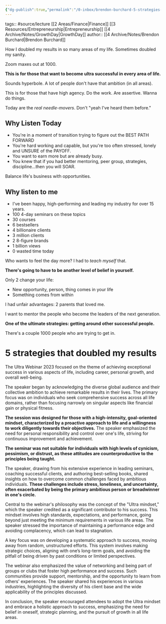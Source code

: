 ```yaml
---
{"dg-publish":true,"permalink":"/0-inbox/brendon-burchard-5-strategies-that-doubled-my-results/"}
---
```


tags:: #source/lecture [[2 Areas/Finance\|Finance]] [[3 Resources/Entrepreneurship\|Entrepreneurship]] [[4 Archive/Notes/GrowthDay\|GrowthDay]]
author:: [[4 Archive/Notes/Brendon Burchard\|Brendon Burchard]]

How I doubled my results in so many areas of my life. Sometimes doubled my sanity.

Zoom maxes out at 1000.

**This is for those that want to become ultra successful in every area of life.**

Sounds hyperbole. A lot of people don't have that ambition (in all areas).

This is for those that have high agency. Do the work. Are assertive. Wanna do things.

Today are the *real needle-movers*. Don't "yeah I've heard them before."

## Why Listen Today
- You're in a moment of transition trying to figure out the BEST PATH FORWARD
- You're hard working and capable, but you're too often stressed, lonely and UNSURE of the PAYOFF.
- You want to earn more but are already busy.
- You knew that if you had better mentoring, peer group, strategies, discipline...then you will SOAR.

Balance life's business with opportunities.

## Why listen to me
- I've been happy, high-performing and leading my industry for over 15 years.
- 100 4-day seminars on these topics
- 30 courses
- 6 bestsellers
- 4 billionaire clients
- 3 million clients
- 2 8-figure brands
- 1 billion views
- 0 wasted time today

Who wants to feel the day more? I had to *teach myself* that.

**There's going to have to be another level of belief in yourself.**

Only 2 change your life:
- New opportunity, person, thing comes in your life
- Something comes from within

I had unfair advantages: 2 parents that loved me.

I want to mentor the people who become the leaders of the next generation.

**One of the ultimate strategies: getting around other successful people.**

There's a couple 1000 people who are trying to get in.

# 5 strategies that doubled my results

The Ultra Webinar 2023 focused on the theme of achieving exceptional success in various aspects of life, including career, personal growth, and overall well-being.

The speaker began by acknowledging the diverse global audience and their collective ambition to achieve remarkable results in their lives. The primary focus was on individuals who seek comprehensive success across all life domains, rather than focusing narrowly on singular aspects like financial gain or physical fitness.

**The session was designed for those with a high-intensity, goal-oriented mindset, characterized by a proactive approach to life and a willingness to work diligently towards their objectives.** The speaker emphasized the need for personal responsibility and control over one's life, striving for continuous improvement and achievement.

**The seminar was not suitable for individuals with high levels of cynicism, pessimism, or distrust, as these attitudes are counterproductive to the principles being taught.**

The speaker, drawing from his extensive experience in leading seminars, coaching successful clients, and authoring best-selling books, shared insights on how to overcome common challenges faced by ambitious individuals. **These challenges include stress, loneliness, and uncertainty, often exacerbated by being the primary ambitious person or breadwinner in one's circle.**

Central to the webinar's philosophy was the concept of the "Ultra mindset," which the speaker credited as a significant contributor to his success. This mindset involves high standards, expectations, and performance, going beyond just meeting the minimum requirements in various life areas. The speaker stressed the importance of maintaining a performance edge and avoiding complacency, which can lead to stagnation.

A key focus was on developing a systematic approach to success, moving away from random, unstructured efforts. This system involves making strategic choices, aligning with one’s long-term goals, and avoiding the pitfall of being driven by past conditions or limited perspectives.

The webinar also emphasized the value of networking and being part of groups or clubs that foster high performance and success. Such communities provide support, mentorship, and the opportunity to learn from others' experiences. The speaker shared his experiences in various industries, highlighting the diversity of his client base and the wide applicability of the principles discussed.

In conclusion, the speaker encouraged attendees to adopt the Ultra mindset and embrace a holistic approach to success, emphasizing the need for belief in oneself, strategic planning, and the pursuit of growth in all life areas.
